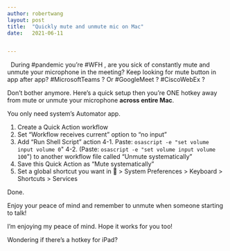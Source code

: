 ```yaml
---
author: robertwang
layout: post
title:  "Quickly mute and unmute mic on Mac"
date:   2021-06-11


---
```


 
During #pandemic you’re #WFH , are you sick of constantly mute and unmute your microphone in the meeting? Keep looking for mute button in app after app? #MicrosoftTeams ? Or #GoogleMeet ? #CiscoWebEx ?

Don’t bother anymore. Here’s a quick setup then you’re ONE hotkey away from mute or unmute your microphone **across entire Mac**.

You only need system’s Automator app.

1. Create a Quick Action workflow
2. Set “Workflow receives current” option to “no input”
3. Add “Run Shell Script” action
4-1. Paste: `osascript -e "set volume input volume 0`"
4-2. (Paste: `osascript -e "set volume input volume 100`") to another workflow file called “Unmute systematically”
5. Save this Quick Action as “Mute systematically”
6. Set a global shortcut you want in  > System Preferences > Keyboard > Shortcuts > Services

Done. 

Enjoy your peace of mind and remember to unmute when someone starting to talk!

I’m enjoying my peace of mind. Hope it works for you too! 

Wondering if there’s a hotkey for iPad?